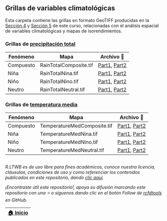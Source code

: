 ## Grillas de variables climatológicas

Esta carpeta contiene las grillas en formato GeoTIFF producidas en la [Sección 4](../Section04) y [Sección 5](../Section05) de este curso, relacionadas con el análisis espacial de variables climatológicas y mapas de isorendimientos.

### Grillas de [precipitación total](../Section04/Rain)

| Fenómeno  | Mapa                   | Archivo :open_file_folder:                                                     |
|-----------|------------------------|--------------------------------------------------------------------------------|
| Compuesto | RainTotalComposite.tif | [Part1](RainTotalComposite.part01.rar), [Part2](RainTotalComposite.part02.rar) |
| Niña      | RainTotalNina.tif      | [Part1](RainTotalNina.part01.rar), [Part2](RainTotalNina.part02.rar)           |
| Niño      | RainTotalNino.tif      | [Part1](RainTotalNino.part01.rar), [Part2](RainTotalNino.part02.rar)           |
| Neutro    | RainTotalNeutral.tif   | [Part1](RainTotalNeutral.part01.rar), [Part2](RainTotalNeutral.part02.rar)     |


### Grillas de [temperatura media](../Section04/Te)

| Fenómeno  | Mapa                        | Archivo :open_file_folder:                                                               |
|-----------|-----------------------------|------------------------------------------------------------------------------------------|
| Compuesto | TemperatureMedComposite.tif | [Part1](TemperatureMedComposite.part01.rar), [Part2](TemperatureMedComposite.part02.rar) |
| Niña      | TemperatureMedNina.tif      | [Part1](TemperatureMedNina.part01.rar), [Part2](TemperatureMedNina.part02.rar)           |
| Niño      | TemperatureMedNino.tif      | [Part1](TemperatureMedNino.part01.rar), [Part2](TemperatureMedNino.part02.rar)           |
| Neutro    | TemperatureMedNeutral.tif   | [Part1](TemperatureMedNeutral.part01.rar), [Part2](TemperatureMedNeutral.part02.rar)     |


##

_R.LTWB es de uso libre para fines académicos, conoce nuestra licencia, cláusulas, condiciones de uso y como referenciar los contenidos publicados en este repositorio, dando [clic aquí](https://github.com/rcfdtools/R.LTWB/wiki/License)._

_¡Encontraste útil este repositorio!, apoya su difusión marcando este repositorio con una ⭐ o síguenos dando clic en el botón Follow de [rcfdtools](https://github.com/rcfdtools) en GitHub._

| [:house: Inicio](../Readme.md) |
|--------------------------------|
